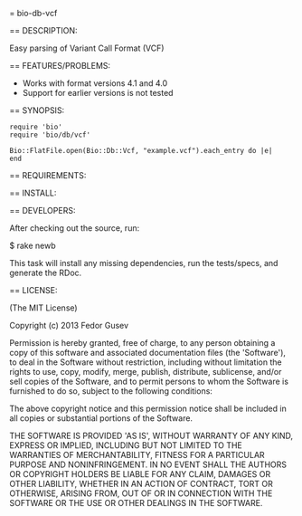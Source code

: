 = bio-db-vcf


== DESCRIPTION:

Easy parsing of Variant Call Format (VCF)

== FEATURES/PROBLEMS:

* Works with format versions 4.1 and 4.0
* Support for earlier versions is not tested

== SYNOPSIS:

    require 'bio'
    require 'bio/db/vcf'

    Bio::FlatFile.open(Bio::Db::Vcf, "example.vcf").each_entry do |e|
    end

== REQUIREMENTS:


== INSTALL:


== DEVELOPERS:

After checking out the source, run:

  $ rake newb

This task will install any missing dependencies, run the tests/specs,
and generate the RDoc.

== LICENSE:

(The MIT License)

Copyright (c) 2013 Fedor Gusev

Permission is hereby granted, free of charge, to any person obtaining
a copy of this software and associated documentation files (the
'Software'), to deal in the Software without restriction, including
without limitation the rights to use, copy, modify, merge, publish,
distribute, sublicense, and/or sell copies of the Software, and to
permit persons to whom the Software is furnished to do so, subject to
the following conditions:

The above copyright notice and this permission notice shall be
included in all copies or substantial portions of the Software.

THE SOFTWARE IS PROVIDED 'AS IS', WITHOUT WARRANTY OF ANY KIND,
EXPRESS OR IMPLIED, INCLUDING BUT NOT LIMITED TO THE WARRANTIES OF
MERCHANTABILITY, FITNESS FOR A PARTICULAR PURPOSE AND NONINFRINGEMENT.
IN NO EVENT SHALL THE AUTHORS OR COPYRIGHT HOLDERS BE LIABLE FOR ANY
CLAIM, DAMAGES OR OTHER LIABILITY, WHETHER IN AN ACTION OF CONTRACT,
TORT OR OTHERWISE, ARISING FROM, OUT OF OR IN CONNECTION WITH THE
SOFTWARE OR THE USE OR OTHER DEALINGS IN THE SOFTWARE.
